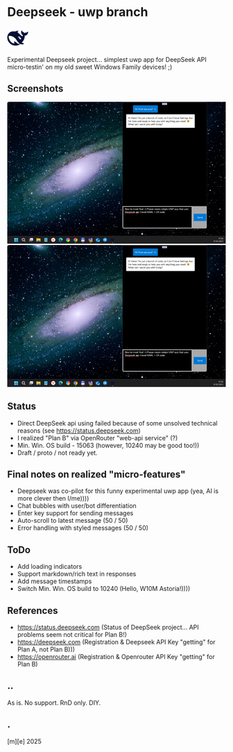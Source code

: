 # Deepseek - uwp branch
![Logo](Images/logo.png)

Experimental Deepseek project... simplest uwp app for DeepSeek API micro-testin' on my old sweet Windows Family devices! ;) 

## Screenshots
![Logo](Images/shot01.png)
![Logo](Images/shot01.png)


## Status
- Direct DeepSeek api using failed because of some unsolved technical reasons (see https://status.deepseek.com)
- I realized "Plan B" via OpenRouter "web-api service" (?)
- Min. Win. OS build - 15063 (however, 10240 may be good too!))
- Draft / proto / not ready yet.

## Final notes on realized "micro-features"
- Deepseek was co-pilot for this funny experimental uwp app (yea, AI is more clever then I/me)))) 
- Chat bubbles with user/bot differentiation
- Enter key support for sending messages
- Auto-scroll to latest message (50 / 50)
- Error handling with styled messages (50 / 50)

## ToDo
- Add loading indicators
- Support markdown/rich text in responses
- Add message timestamps
- Switch Min. Win. OS build to 10240 (Hello, W10M Astoria!))))


## References
- https://status.deepseek.com (Status of DeepSeek project... API problems seem not critical for Plan B!)
- https://deepseek.com (Registration & Deepseek API Key "getting" for Plan A, not Plan B)))
- https://openrouter.ai (Registration & Openrouter API Key "getting" for Plan B)


## ..
As is. No support. RnD only. DIY.

## .
[m][e] 2025
